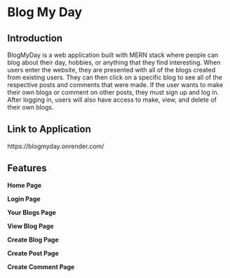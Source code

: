 # Blog My Day


<h2>Introduction</h2>
BlogMyDay is a web application built with MERN stack where people can blog about their day, hobbies, or anything that they find interesting. When users enter the website, they are presented with all of the blogs created from existing users. They can then click on a specific blog to see all of the respective posts and comments that were made. If the user wants to make their own blogs or comment on other posts, they must sign up and log in. After logging in, users will also have access to make, view, and delete of their own blogs.


<h2>Link to Application</h2>
https://blogmyday.onrender.com/


Features
----
__Home Page__ 

__Login Page__ 

__Your Blogs Page__ 

__View Blog Page__ 

__Create Blog Page__ 

__Create Post Page__ 

__Create Comment Page__ 
